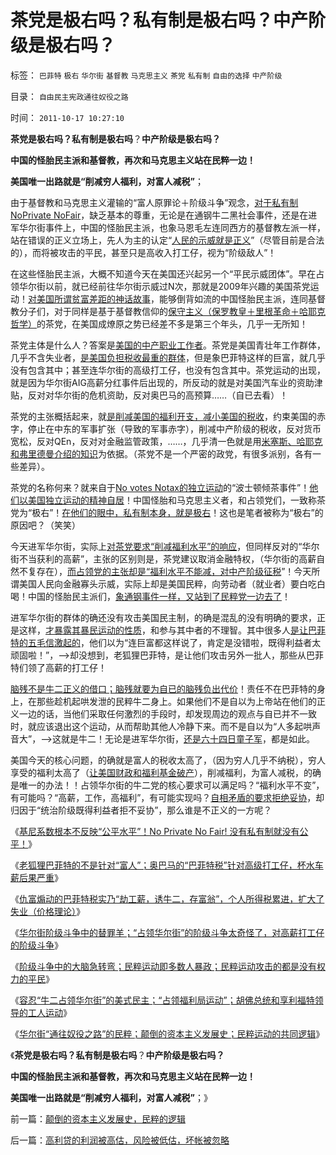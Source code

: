 # 茶党是极右吗？私有制是极右吗？中产阶级是极右吗？

标签： `巴菲特` `极右` `华尔街` `基督教` `马克思主义` `茶党` `私有制` `自由的选择` `中产阶级` 

目录： `自由民主宪政通往奴役之路`

时间： `2011-10-17 10:27:10`

**茶党是极右吗？私有制是极右吗**？**中产阶级是极右吗？**

**中国的怪胎民主派和基督教，再次和马克思主义站在民粹一边！**

**美国唯一出路就是“削减穷人福利，对富人减税”**；

由于基督教和马克思主义灌输的“富人原罪论＋阶级斗争”观念，[对于私有制NoPrivate NoFair](../../../2011/10/15/NoPrivateNoFair!没有私有制就没有公平！.md)，缺乏基本的尊重，无论是在通钢牛二黑社会事件，还是在进军华尔街事件上，中国的怪胎民主派，也象马恩毛左连同西方的基督教左派一样，站在错误的正义立场上，先人为主的认定“[人民的示威就是正义](../../../2009/7/12/政府依法执法不是镇压.md)”（尽管目前是合法的），而将被攻击的平民，甚至只是高收入打工仔，视为“阶级敌人”！

在这些怪胎民主派，大概不知道今天在美国还兴起另一个“平民示威团体”。早在占领华尔街以前，就已经前往华尔街示威过N次，那就是2009年兴趣的美国茶党运动！[对美国所谓贫富差距的神话故事](../../../2011/10/14/所谓美国贫富差距，没有可信的依据；.md)，能够倒背如流的中国怪胎民主派，连同基督教分子们，对于同样是基于基督教信仰的[保守主义（保罗教皇＋里根革命＋哈耶克哲学）](../../../2011/5/6/里根的保守主义和格兰特总统.md)的茶党，在美国成燎原之势已经差不多是第三个年头，几乎一无所知！

茶党主体是什么人？答案是[美国的中产职业工作者](../../../2008/7/20/为什么中产者为主的社会很稳定.md)。茶党是美国青壮年工作群体，几乎不含失业者，[是美国负担税收最重的群体](../../../2011/10/11/美国政府低薪高廉，税收主要花在穷人福利上.md)，但是象巴菲特这样的巨富，就几乎没有包含其中；甚至连华尔街的高级打工仔，也没有包含其中。茶党运动的出现，就是因为华尔街AIG高薪分红事件后出现的，所反动的就是对美国汽车业的资助津贴，反对对华尔街的危机资助，反对奥巴马的高预算……（自已去看）！

茶党的主张概括起来，就[是削减美国的福利开支，减小美国的税收](../../../2009/7/30/中美养老金保障在财政上的破产.md)，约束美国的赤字，停止在中东的军事扩张（导致的军事赤字），削减中产阶级的税收，反对货币宽松，反对QEn，反对对金融监管政策，……，几乎清一色就是用[米塞斯、哈耶克和弗里德曼介绍的知识](../../../2010/1/25/弗里德曼和哈耶克批判的是中国的右派.md)为依据。（茶党不是一个严密的政党，有很多派别，各有一些差异）。

茶党的名称何来？就来自于[No votes Notax的独立运动](../../../2011/10/15/NoPrivateNoFair!没有私有制就没有公平！.md)的“波士顿倾茶事件”！[他们以美国独立运动的精神自居](../../../2010/10/19/“没有主子的人不是完整的人”和美国佬的精神.md)！中国怪胎和马克思主义者，和占领党们，一致称茶党为“极右”！[在他们的眼中，私有制本身，就是极右](../../../2011/10/7/没有私有制就无所谓民主！基督教通往奴役之路的命运！.md)！这也是笔者被称为“极右”的原因吧？（笑笑）

今天进军华尔街，实际上[对茶党要求“削减福利水平”的响应](../../../2011/9/21/隔代奴役！通向中世纪地狱的大门向欧美打开.md)，但同样反对的“华尔街不当获利的高薪”，主张的区别则是，茶党建议取消金融特权，（华尔街的高薪自然不复存在），[而占领党的主张却是“福利水平不能减，对中产阶级征税](../../../2011/10/10/奥巴马的阶级斗争和美国敢说“不”的刁民.md)”！今天所谓美国人民向金融寡头示威，实际上却是美国民粹，向劳动者（就业者）要白吃白喝！中国的怪胎民主派们，[象通钢事件一样，又站到了民粹党一边去了](../../../2010/10/21/民主斗士的民主素质太差了.md)！

进军华尔街的群体的确还没有攻击美国民主制，的确是混乱的没有明确的要求，正是这样，[才暴露其暴民运动的性质](../../../2010/3/3/为什么历史治乱循环总是不息更残暴？.md)，和参与其中者的不理智。其中很多人[是让巴菲特的五毛信激起的](../../../2011/8/24/巴菲特“向我开炮”当五毛,华尔街奴役全世界.md)，他们以为“连巨富都这样说了，肯定是没错啦，既得利益者太顽固啦！”，——>却没想到，老狐狸巴菲特，是让他们攻击另外一批人，那些从巴菲特们领了高薪的打工仔！

[脑残不是牛二正义的借口；脑残就要为自已的脑残负出代价](../../../2011/2/8/绝对的真理标准，意味着绝对的权力.md)！责任不在巴菲特的身上，在那些趁机起哄发泄的民粹牛二身上。如果他们不是自以为上帝站在他们的正义一边的话，当他们采取任何激烈的手段时，却发现周边的观点与自已并不一致时，就应该退出这个运动，从而帮助其他人冷静下来。而不是自以为“人多起哄声音大”，——>这就是牛二！无论是进军华尔街，[还是六十四日童子军](http://hi.baidu.com/darthchn/blog/item/7668d7077bc2db73020881a6.html)，都是如此。

美国今天的核心问题，的确就是富人的税收太高了，（因为穷人几乎不纳税），穷人享受的福利太高了（[让美国财政和福利基金破产](../../../2011/8/23/全球终于走在《通往奴役之路》上.md)），削减福利，为富人减税，的确是唯一的办法！！占领华尔街的牛二党的核心要求可以满足吗？“福利水平不变”，有可能吗？“高薪，工作，高福利”，有可能实现吗？[自相矛盾的要求拒绝妥协](../../../2009/3/27/所谓“永不妥协”的美德就是极端的自私及愚蠢.md)，却归因于“统治阶级既得利益者拒不妥协”，那么谁是不正义的一方呢？

《[基尼系数根本不反映“公平水平”！No Private No Fair! 没有私有制就没有公平！](../../../2011/10/15/NoPrivateNoFair!没有私有制就没有公平！.md)》

《[老狐狸巴菲特的不是针对“富人”；奥巴马的“巴菲特税”针对高级打工仔，杯水车薪后果严重](../../../2011/10/16/美国仇富运动“富翁不能碰，打工仔收入个个平等”.md)》

《[仇富煽动的巴菲特税实乃“劫工薪，诱牛二，存富翁”，个人所得税累进，扩大了失业（价格理论）](../../../2011/10/16/美国民粹“劫工薪，诱牛二，存富翁”，扩大了失业！.md)》

《[华尔街阶级斗争中的替罪羊；“占领华尔街”的阶级斗争太奇怪了，对高薪打工仔的阶级斗争](../../../2011/10/16/占领华尔街阶级斗争中的替罪羊.md)》

《[阶级斗争中的大脑急转弯；民粹运动即多数人暴政；民粹运动攻击的都是没有权力的平民](../../../2011/10/16/阶级斗争中的大脑急转弯，攻击无权的小平民.md)》

《[容忍“牛二占领华尔街”的美式民主；“占领福利局运动”；胡佛总统和享利福特领导的工人运动](../../../2011/10/17/占领大企业，占领福利局，占领华尔街.md)》

《[华尔街“通往奴役之路”的民粹；颠倒的资本主义发展史；民粹运动的共同逻辑](../../../2011/10/17/颠倒的资本主义发展史，民粹的逻辑.md)》

《**茶党是极右吗？私有制是极右吗**？**中产阶级是极右吗？**

**中国的怪胎民主派和基督教，再次和马克思主义站在民粹一边！**

**美国唯一出路就是“削减穷人福利，对富人减税”**；》



前一篇：[颠倒的资本主义发展史，民粹的逻辑](../../../2011/10/17/颠倒的资本主义发展史，民粹的逻辑.md)

后一篇：[高利贷的利润被高估，风险被低估，坏帐被忽略](../../../2011/10/18/高利贷的利润被高估，风险被低估，坏帐被忽略.md)